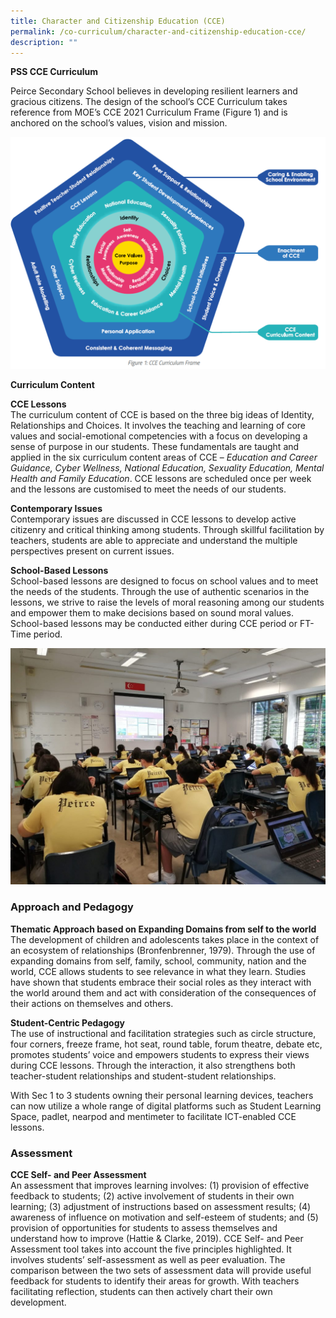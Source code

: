 ```yaml
---
title: Character and Citizenship Education (CCE)
permalink: /co-curriculum/character-and-citizenship-education-cce/
description: ""
---
```



**PSS CCE Curriculum**

Peirce Secondary School believes in developing resilient learners and gracious citizens. The design of the school’s CCE Curriculum takes reference from MOE’s CCE 2021 Curriculum Frame (Figure 1) and is anchored on the school’s values, vision and mission.

![](/images/cee-curriculum-frame-1024x754.png)

**Curriculum Content**

**CCE Lessons**  
The curriculum content of CCE is based on the three big ideas of Identity, Relationships and Choices. It involves the teaching and learning of core values and social-emotional competencies with a focus on developing a sense of purpose in our students. These fundamentals are taught and applied in the six curriculum content areas of CCE – _Education and Career Guidance, Cyber Wellness, National Education, Sexuality Education, Mental Health and Family Education_. CCE lessons are scheduled once per week and the lessons are customised to meet the needs of our students. 

**Contemporary Issues**  
Contemporary issues are discussed in CCE lessons to develop active citizenry and critical thinking among students. Through skillful facilitation by teachers, students are able to appreciate and understand the multiple perspectives present on current issues. 

**School-Based Lessons**  
School-based lessons are designed to focus on school values and to meet the needs of the students. Through the use of authentic scenarios in the lessons, we strive to raise the levels of moral reasoning among our students and empower them to make decisions based on sound moral values. School-based lessons may be conducted either during CCE period or FT-Time period.

![](/images/Photo-1-10-1024x768.jpg)

### Approach and Pedagogy

**Thematic Approach based on Expanding Domains from self to the world**  
The development of children and adolescents takes place in the context of an ecosystem of relationships (Bronfenbrenner, 1979). Through the use of expanding domains from self, family, school, community, nation and the world, CCE allows students to see relevance in what they learn. Studies have shown that students embrace their social roles as they interact with the world around them and act with consideration of the consequences of their actions on themselves and others.

**Student-Centric Pedagogy**  
The use of instructional and facilitation strategies such as circle structure, four corners, freeze frame, hot seat, round table, forum theatre, debate etc, promotes students’ voice and empowers students to express their views during CCE lessons. Through the interaction, it also strengthens both teacher-student relationships and student-student relationships.

With Sec 1 to 3 students owning their personal learning devices, teachers can now utilize a whole range of digital platforms such as Student Learning Space, padlet, nearpod and mentimeter to facilitate ICT-enabled CCE lessons. 

### Assessment

**CCE Self- and Peer Assessment**  
An assessment that improves learning involves: (1) provision of effective feedback to students; (2) active involvement of students in their own learning; (3) adjustment of instructions based on assessment results; (4) awareness of influence on motivation and self-esteem of students; and (5) provision of opportunities for students to assess themselves and understand how to improve (Hattie & Clarke, 2019). CCE Self- and Peer Assessment tool takes into account the five principles highlighted. It involves students’ self-assessment as well as peer evaluation. The comparison between the two sets of assessment data will provide useful feedback for students to identify their areas for growth. With teachers facilitating reflection, students can then actively chart their own development.